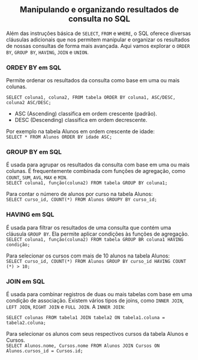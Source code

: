 ## <center>Manipulando e organizando resultados de consulta no SQL</center>

Além das instruções básica de ``SELECT``, ``FROM`` e ``WHERE``, o SQL oferece diversas cláusulas adicionais que nos permitem manipular e organizar os resultados de nossas consultas de forma mais avançada. Aqui vamos explorar o ``ORDER BY``, ``GROUP BY``, ``HAVING``, ``JOIN`` e ``UNION``. 

### ORDEY BY em SQL
Permite ordenar os resultados da consulta como base em uma ou mais colunas.

 ```
 SELECT coluna1, coluna2, FROM tabela ORDER BY coluna1, ASC/DESC, coluna2 ASC/DESC;
 ```
 - ASC (Ascending) classifica em ordem crescente (padrão).
 - DESC (Descending) classifica em ordem decrescente.

 Por exemplo na tabela Alunos em ordem crescente de idade: <br>
 ``SELECT * FROM Alunos ORDER BY idade ASC; ``

 ### GROUP BY em SQL
 É usada para agrupar os resultados da consulta com base em uma ou mais colunas. É frequentemente combinada com funções de agregação, como ``COUNT``, ``SUM``, ``AVG``, ``MAX`` e ``MIN``. <br>
``SELECT coluna1, função(coluna2) FROM tabela GROUP BY coluna1;``

Para contar o número de alunos por curso na tabela Alunos: <br>
``SELECT curso_id, COUNT(*) FROM Alunos GROUPY BY curso_id;``

### HAVING em SQL
É usada para filtrar os resultados de uma consulta que contém uma cláusula ``GROUP BY``. Ela permite aplicar condições às funções de agregação. <br>
``SELECT coluna1, função(coluna2) FROM tabela GROUP BR coluna1 HAVING condição;``

Para selecionar os cursos com mais de 10 alunos na tabela Alunos: <br>
``SELECT curso_id, COUNT(*) FROM Alunos GROUP BY curso_id HAVING COUNT (*) > 10;``

### JOIN em SQL
É usada para combinar registros de duas ou mais tabelas com base em uma condição de associação. Existem vários tipos de joins, como ``INNER JOIN``, ``LEFT JOIN``, ``RIGHT JOIN`` e ``FULL JOIN``. A ``INNER JOIN``: <br>

``SELECT colunas FROM tabela1 JOIN tabela2 ON tabela1.coluna = tabela2.coluna; ``

Para selecionar os alunos com seus respectivos cursos da tabela Alunos e Cursos. <br>
``SELECT Alunos.nome, Cursos.nome FROM Alunos JOIN Cursos ON Alunos.cursos_id = Cursos.id; ``

